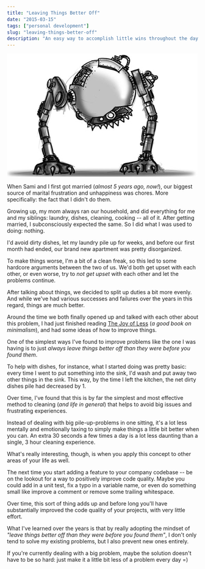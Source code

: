 ```yaml
---
title: "Leaving Things Better Off"
date: "2015-03-15"
tags: ["personal development"]
slug: "leaving-things-better-off"
description: "An easy way to accomplish little wins throughout the day is to try and always leave things better off than they were before you got there."
---
```



![Robot Character Sketch][]


When Sami and I first got married (*almost 5 years ago, now!*), our biggest
source of marital frustration and unhappiness was chores.  More specifically:
the fact that I didn't do them.

Growing up, my mom always ran our household, and did everything for me and my
siblings: laundry, dishes, cleaning, cooking -- all of it.  After getting
married, I subconsciously expected the same.  So I did what I was used to doing:
nothing.

I'd avoid dirty dishes, let my laundry pile up for weeks, and before our first
month had ended, our brand new apartment was pretty disorganized.

To make things worse, I'm a bit of a clean freak, so this led to some hardcore
arguments between the two of us.  We'd both get upset with each other, or even
worse, try to *not get upset* with each other and let the problems continue.

After talking about things, we decided to split up duties a bit more evenly.
And while we've had various successes and failures over the years in this
regard, things are much better.

Around the time we both finally opened up and talked with each other about this
problem, I had just finished reading [The Joy of Less][] (*a good book on
minimalism*), and had some ideas of how to improve things.

One of the simplest ways I've found to improve problems like the one I was
having is to just *always leave things better off than they were before you found
them*.

To help with dishes, for instance, what I started doing was pretty basic: every
time I went to put something into the sink, I'd wash and put away two other
things in the sink.  This way, by the time I left the kitchen, the net dirty
dishes pile had decreased by 1.

Over time, I've found that this is by far the simplest and most effective method
to cleaning (*and life in general*) that helps to avoid big issues and
frustrating experiences.

Instead of dealing with big pile-up-problems in one sitting, it's a lot less
mentally and emotionally taxing to simply make things a little bit better when
you can.  An extra 30 seconds a few times a day is a lot less daunting than a
single, 3 hour cleaning experience.

What's really interesting, though, is when you apply this concept to other areas
of your life as well.

The next time you start adding a feature to your company codebase -- be on the
lookout for a way to positively improve code quality.  Maybe you could add in a
unit test, fix a typo in a variable name, or even do something small like
improve a comment or remove some trailing whitespace.

Over time, this sort of thing adds up and before long you'll have substantially
improved the code quality of your projects, with very little effort.

What I've learned over the years is that by really adopting the mindset of
*"leave things better off than they were before you found them"*, I don't only
tend to solve my existing problems, but I also prevent new ones entirely.

If you're currently dealing with a big problem, maybe the solution doesn't have
to be so hard: just make it a little bit less of a problem every day =)


  [Robot Character Sketch]: /static/images/2015/robot-character-sketch.jpg "Robot Character Sketch"
  [The Joy of Less]: http://www.amazon.com/gp/product/0984087311/ref=as_li_tl?ie=UTF8&camp=1789&creative=390957&creativeASIN=0984087311&linkCode=as2&tag=randdegg-20&linkId=PNLDD6DVTWQ66KG6 "The Joy of Less"
